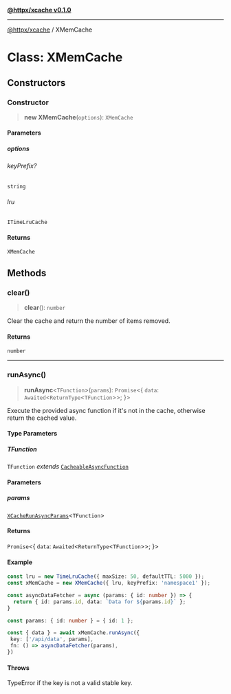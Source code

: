 [**@httpx/xcache v0.1.0**](../README.md)

***

[@httpx/xcache](../README.md) / XMemCache

# Class: XMemCache

## Constructors

### Constructor

> **new XMemCache**(`options`): `XMemCache`

#### Parameters

##### options

###### keyPrefix?

`string`

###### lru

`ITimeLruCache`

#### Returns

`XMemCache`

## Methods

### clear()

> **clear**(): `number`

Clear the cache and return the number of items removed.

#### Returns

`number`

***

### runAsync()

> **runAsync**\<`TFunction`\>(`params`): `Promise`\<\{ `data`: `Awaited`\<`ReturnType`\<`TFunction`\>\>; \}\>

Execute the provided async function if it's not in the cache, otherwise
return the cached value.

#### Type Parameters

##### TFunction

`TFunction` *extends* [`CacheableAsyncFunction`](../type-aliases/CacheableAsyncFunction.md)

#### Parameters

##### params

[`XCacheRunAsyncParams`](../type-aliases/XCacheRunAsyncParams.md)\<`TFunction`\>

#### Returns

`Promise`\<\{ `data`: `Awaited`\<`ReturnType`\<`TFunction`\>\>; \}\>

#### Example

```typescript
const lru = new TimeLruCache({ maxSize: 50, defaultTTL: 5000 });
const xMemCache = new XMemCache({ lru, keyPrefix: 'namespace1' });

const asyncDataFetcher = async (params: { id: number }) => {
  return { id: params.id, data: `Data for ${params.id}` };
}

const params: { id: number } = { id: 1 };

const { data } = await xMemCache.runAsync({
 key: ['/api/data', params],
 fn: () => asyncDataFetcher(params),
})
```

#### Throws

TypeError if the key is not a valid stable key.
